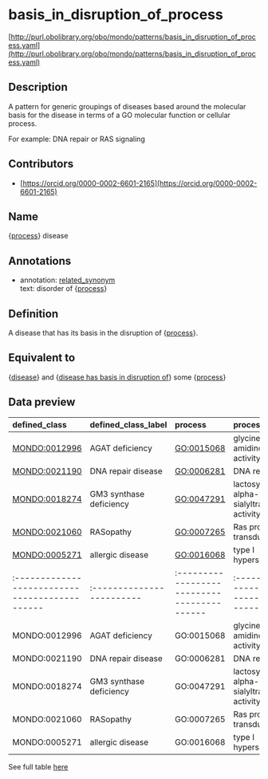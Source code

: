 # basis_in_disruption_of_process 

[http://purl.obolibrary.org/obo/mondo/patterns/basis_in_disruption_of_process.yaml](http://purl.obolibrary.org/obo/mondo/patterns/basis_in_disruption_of_process.yaml)
## Description 



A pattern for generic groupings of diseases based around the molecular basis for the disease in terms of a GO molecular function or cellular process.

For example: DNA repair or RAS signaling
## Contributors 
* [https://orcid.org/0000-0002-6601-2165](https://orcid.org/0000-0002-6601-2165) 
## Name 

{[process](http://purl.obolibrary.org/obo/BFO_0000015)} disease

## Annotations 

* annotation: [related_synonym](http://www.geneontology.org/formats/oboInOwl#hasRelatedSynonym)  
text: disorder of {[process](http://purl.obolibrary.org/obo/BFO_0000015)}

## Definition 

A disease that has its basis in the disruption of {[process](http://purl.obolibrary.org/obo/BFO_0000015)}.

## Equivalent to 

{[disease](http://purl.obolibrary.org/obo/MONDO_0000001)} and {[disease has basis in disruption of](http://purl.obolibrary.org/obo/RO_0004021)} some {[process](http://purl.obolibrary.org/obo/BFO_0000015)}

## Data preview 
| defined_class                                | defined_class_label     | process                                   | process_label                                         |
|:---------------------------------------------|:------------------------|:------------------------------------------|:------------------------------------------------------|
| [MONDO:0012996](http://purl.obolibrary.org/obo/MONDO_0012996) | AGAT deficiency         | [GO:0015068](http://purl.obolibrary.org/obo/GO_0015068) | glycine amidinotransferase activity                   |
| [MONDO:0021190](http://purl.obolibrary.org/obo/MONDO_0021190) | DNA repair disease      | [GO:0006281](http://purl.obolibrary.org/obo/GO_0006281) | DNA repair                                            |
| [MONDO:0018274](http://purl.obolibrary.org/obo/MONDO_0018274) | GM3 synthase deficiency | [GO:0047291](http://purl.obolibrary.org/obo/GO_0047291) | lactosylceramide alpha-2,3-sialyltransferase activity |
| [MONDO:0021060](http://purl.obolibrary.org/obo/MONDO_0021060) | RASopathy               | [GO:0007265](http://purl.obolibrary.org/obo/GO_0007265) | Ras protein signal transduction                       |
| [MONDO:0005271](http://purl.obolibrary.org/obo/MONDO_0005271) | allergic disease        | [GO:0016068](http://purl.obolibrary.org/obo/GO_0016068) | type I hypersensitivity                               || defined:class                                | defined:class:label     | process                                   | process:label                                         |
|:---------------------------------------------|:------------------------|:------------------------------------------|:------------------------------------------------------|
| MONDO:0012996 | AGAT deficiency         | GO:0015068 | glycine amidinotransferase activity                   |
| MONDO:0021190 | DNA repair disease      | GO:0006281 | DNA repair                                            |
| MONDO:0018274 | GM3 synthase deficiency | GO:0047291 | lactosylceramide alpha-2,3-sialyltransferase activity |
| MONDO:0021060 | RASopathy               | GO:0007265 | Ras protein signal transduction                       |
| MONDO:0005271 | allergic disease        | GO:0016068 | type I hypersensitivity                               |

See full table [here](https://github.com/monarch-initiative/mondo/blob/master/src/patterns/data/matches/basis_in_disruption_of_process.tsv) 
